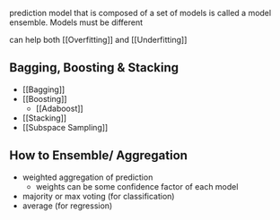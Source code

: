 prediction model that is composed of a set of models is called a model ensemble. Models must be different

can help both [[Overfitting]] and [[Underfitting]]
## Bagging, Boosting & Stacking
- [[Bagging]]
- [[Boosting]]
	- [[Adaboost]]
- [[Stacking]]
- [[Subspace Sampling]]
## How to Ensemble/ Aggregation
- weighted aggregation of prediction
	- weights can be some confidence factor of each model
- majority or max voting (for classification)
- average (for regression)

